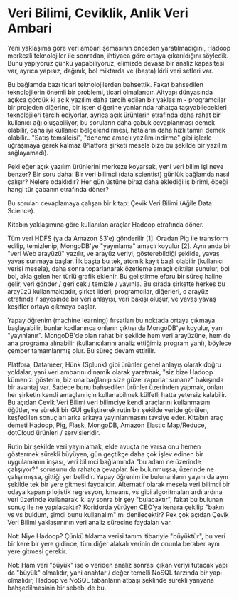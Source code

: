 # Veri Bilimi, Ceviklik, Anlik Veri Ambari

Yeni yaklaşıma göre veri ambarı şemasının önceden yaratılmadığını,
Hadoop merkezli teknolojiler ile sonradan, ihtiyaca göre ortaya
çıkarıldığını söyledik. Bunu yapıyoruz çünkü yapabiliyoruz, elimizde
devasa bir analiz kapasitesi var, ayrıca yapısız, dağınık, bol
miktarda ve (başta) kirli veri setleri var.

Bu bağlamda bazı ticari teknolojilerden bahsettik. Fakat bahsedilen
teknolojilerin önemli bir problemi, ticari olmalarıdır. Altyapı
dünyasında açıkca gördük ki açık yazılım daha tercih edilen bir
yaklaşım - programcılar bir projeden diğerine, bir işten diğerine
yanlarında rahatça taşıyabilecekleri teknolojileri tercih ediyorlar,
ayrıca açık ürünlerin etrafında daha rahat bir kullanıcı ağı
oluşabiliyor, bu soruların daha çabuk cevaplanması demek olabilir,
daha iyi kullanıcı belgelendirmesi, hataların daha hızlı tamiri demek
olabilir.. "Satış temsilcisi", "deneme amaçlı yazılım indirme" gibi
işlerle uğraşmaya gerek kalmaz (Platfora şirketi mesela bize bu
şekilde bir yazılım sağlayamadı).

Peki eğer açık yazılım ürünlerini merkeze koyarsak, yeni veri bilim
işi neye benzer? Bir soru daha: Bir veri bilimci (data scientist)
günlük bağlamda nasıl çalışır? Nelere odaklıdır? Her gün üstüne biraz
daha eklediği iş birimi, öbeği hangi tür çabanın etrafında döner?

Bu soruları cevaplamaya çalışan bir kitap: Çevik Veri Bilimi (Ağile
Data Science). 
  
Kitabın yaklaşımına göre kullanılan araçlar Hadoop etrafında döner.

Tüm veri HDFS (ya da Amazon S3'e) gönderilir [1]. Oradan Pig ile
transform edilip, temizlenip, MongoDB'ye "yayınlama" amaçlı koyulur
[2]. Aynı anda bir "veri Web arayüzü" yazılır, ve arayüz veriyi,
gösterebildiği şekilde, yavaş yavaş sunmaya başlar. İlk başta bu tek,
atomik kayıt bazlı olabilir (kullanıcı verisi mesela), daha sonra
toparlanarak özetleme amaçlı çıktılar sunulur, bol bol, akla gelen her
türlü grafik eklenir. Bu geliştirme eforu bir süreç haline gelir, veri
gönder / geri çek / temizle / yayınla. Bu sırada şirkette herkes bu
arayüzü kullanmaktadır, şirket lideri, programcılar, diğerleri, o
arayüz etrafında / sayesinde bir veri anlayışı, veri bakışı oluşur, ve
yavaş yavaş keşifler ortaya çıkmaya başlar.

Yapay öğrenim (machine learning) fırsatları bu noktada ortaya çıkmaya
başlayabilir, bunlar kodlanınca onların çıktısı da MongoDB'ye koyulur,
yani "yayınlanır". MongoDB'de olan rahat bir şekilde hem veri
arayüzüne, hem de ana programa alınabilir (kullanıcılarını analiz
ettiğimiz program yani), böylece çember tamamlanmış olur. Bu süreç
devam ettirilir.

Platfora, Datameer, Hünk (Splunk) gibi ürünler genel anlayış olarak
doğru yoldalar, yani veri ambarını dinamik olarak yaratmak, "siz bize
Hadoop kümenizi gösterin, biz ona bağlanıp size güzel raporlar
sunarız" bakışında bir avantaj var. Sadece bunu bahsedilen ürünler
üzerinden yapmak, onları her şirketin kendi amaçları için
kullanabilmek külfetli hatta yetersiz kalabilir. Bu açıdan Çevik Veri
Bilimi veri bilimciye kendi araçlarını kullanmasını öğütler, ve
sürekli bir GUİ geliştirerek rutin bir şekilde veride görülen,
keşfedilen sonuçları arka arkaya yayınlanmasını tavsiye eder. Kitabın
araç demeti Hadoop, Pig, Flask, MongoDB, Amazon Elastic Map/Reduce,
dotCloud ürünleri / servisleridir.

Rutin bir şekilde veri yayınlamak, elde avuçta ne varsa onu hemen
göstermek sürekli büyüyen, gün geçtikçe daha çok işlev edinen bir
uygulamanın inşası, veri bilimci bağlamında "bu adam ne üzerinde
çalışıyor?" sorusunu da rahatça çevaplar. Ne bulunmuşsa, üzerinde ne
çalışılmışsa, gittiği yer bellidir. Yapay öğrenim ile bulunanların
yayını da aynı şekilde tek bir yere gitmesi faydalıdır. Alternatif
olarak mesela veri bilimci bir odaya kapanıp lojistik regresyon,
kmeans, vs gibi algoritmaları ardı ardına veri üzerinde kullanarak iki
ay sonra bir şey "bulacaktır", fakat bu bulunan sonuç ile ne
yapılacaktır? Koridorda yürüyen CEO'ya kenara çekilip "bakın vs vs
buldum, şimdi bunu kullanalım" mı denilecektir? Pek çok açıdan Çevik
Veri Bilimi yaklaşımının veri analiz sürecine faydaları var.

Not: Niye Hadoop? Çünkü tıklama verisi tanım itibariyle "büyüktür", bu
veri bir kere bir yere gidince, tüm diğer alakalı verinin de onunla
beraber aynı yere gitmesi gerekir.

Not: Ham veri "büyük" ise o veriden analiz sonrası çıkan veriyi
tutacak yapı da "büyük" olmalıdır, yani anahtar / değer temelli NoSQL
tarzında bir yapı olmalıdır, Hadoop ve NoSQL tabanların atbaşı
şeklinde sürekli yanyana bahşedilmesinin bir sebebi de bu.





